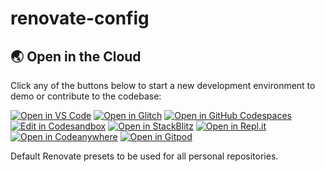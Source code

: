 # renovate-config
## 🌏  Open in the Cloud 
Click any of the buttons below to start a new development environment to demo or contribute to the codebase:

[![Open in VS Code](https://img.shields.io/badge/Open%20in-VS%20Code-blue?logo=visualstudiocode)](https://vscode.dev/github/jon77p/renovate)
[![Open in Glitch](https://img.shields.io/badge/Open%20in-Glitch-blue?logo=glitch)](https://glitch.com/edit/#!/import/github/jon77p/renovate)
[![Open in GitHub Codespaces](https://github.com/codespaces/badge.svg)](https://codespaces.new/jon77p/renovate)
[![Edit in Codesandbox](https://codesandbox.io/static/img/play-codesandbox.svg)](https://codesandbox.io/s/github/jon77p/renovate)
[![Open in StackBlitz](https://developer.stackblitz.com/img/open_in_stackblitz.svg)](https://stackblitz.com/github/jon77p/renovate)
[![Open in Repl.it](https://replit.com/badge/github/withastro/astro)](https://replit.com/github/jon77p/renovate)
[![Open in Codeanywhere](https://codeanywhere.com/img/open-in-codeanywhere-btn.svg)](https://app.codeanywhere.com/#https://github.com/jon77p/renovate)
[![Open in Gitpod](https://gitpod.io/button/open-in-gitpod.svg)](https://gitpod.io/#https://github.com/jon77p/renovate)

Default Renovate presets to be used for all personal repositories.
